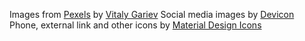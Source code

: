 Images from [Pexels](https://www.pexels.com/) by [Vitaly Gariev](https://www.pexels.com/@silverkblack/)
Social media images by [Devicon](https://devicon.dev/)
Phone, external link and other icons by [Material Design Icons]( https://materialdesignicons.com/)
